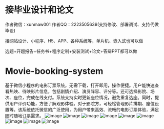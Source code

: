 # 接毕业设计和论文
作者微信：xunmaw001  作者QQ：2223505639(支持修改、部署调试、支持代做毕设)

接网站设计、小程序、H5、APP、各种系统等，单片机、嵌入式也可以做

选题+开题报告+任务书+程序定制+安装测试+论文+答辩PPT都可以做
# Movie-booking-system
基于微信小程序的电影订票系统，无需下载，打开即用，操作便捷。用户能快速查看热映、待映影片信息，包括剧情介绍、演员阵容、评分等。还可选择影院、场次、座位，完成在线支付。系统支持实时更新座位情况，避免重复选座。同时，提供用户评价功能，方便了解观影体验。对于影院方，可轻松管理影片排期、座位设置等。该系统依托微信的广泛使用，为用户带来高效、流畅的电影订票体验，满足随时随地订票需求。 
![image](https://github.com/user-attachments/assets/a9b2d811-bb00-420a-ba78-61db22f861cd)
![image](https://github.com/user-attachments/assets/91f8b869-1511-4579-891e-16508e526529)
![image](https://github.com/user-attachments/assets/18150bb0-454f-492f-a1b7-4373e582985e)
![image](https://github.com/user-attachments/assets/d864bf13-640b-40d9-b796-edb49d50c51a)
![image](https://github.com/user-attachments/assets/30d5ba1f-dbe2-46ef-a8e2-2a86e4688020)
![image](https://github.com/user-attachments/assets/5adad622-8af7-465c-a15e-48d14212b5c6)
![image](https://github.com/user-attachments/assets/1782c371-d704-4914-b16f-2ae680dd6b80)
![image](https://github.com/user-attachments/assets/f4cbff32-b216-49ef-a985-ea36c392a971)
![image](https://github.com/user-attachments/assets/6faed92d-ebb3-4fb0-bf10-1d90d4465899)
